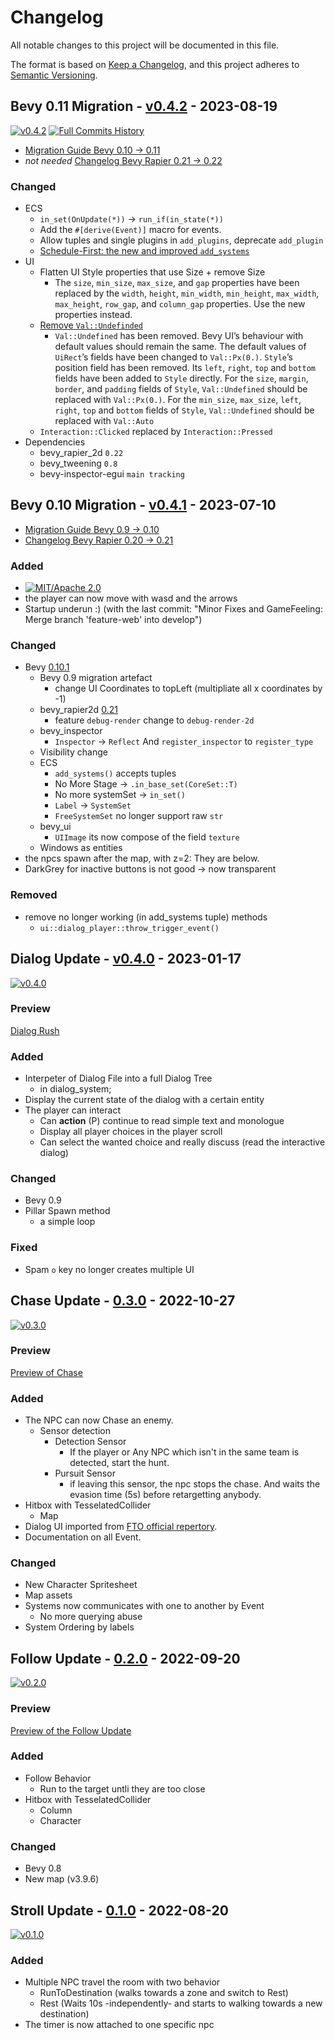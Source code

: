 # Changelog

All notable changes to this project will be documented in this file.

The format is based on [Keep a Changelog](https://keepachangelog.com/en/1.0.0/),
and this project adheres to [Semantic Versioning](https://semver.org/spec/v2.0.0.html).

## Bevy 0.11 Migration - [v0.4.2](https://github.com/Fabinistere/figh_arena/releases/tag/v0.4.2) - 2023-08-19

[![v0.4.2](https://img.shields.io/badge/v0.4.2-gray?style=flat&logo=github&logoColor=181717&link=https://github.com/Fabinistere/figh_arena/releases/tag/v0.4.2)](https://github.com/Fabinistere/figh_arena/releases/tag/v0.4.2)
[![**Full Commits History**](https://img.shields.io/badge/GitHubLog-gray?style=flat&logo=github&logoColor=181717&link=https://github.com/Fabinistere/bevy_turn-based_combat/commits/v0.4.2)](https://github.com/Fabinistere/bevy_turn-based_combat/commits/v0.4.2)

- [Migration Guide Bevy 0.10 -> 0.11](https://bevyengine.org/learn/migration-guides/0.10-0.11/)
- *not needed* [Changelog Bevy Rapier 0.21 -> 0.22](https://github.com/dimforge/bevy_rapier/blob/master/CHANGELOG.md#0220-10-july-2023)

### Changed

- ECS
  - `in_set(OnUpdate(*))` -> `run_if(in_state(*))`
  - Add the `#[derive(Event)]` macro for events.
  - Allow tuples and single plugins in `add_plugins`, deprecate `add_plugin`
  - [Schedule-First: the new and improved `add_systems`](https://bevyengine.org/learn/migration-guides/0.10-0.11/#schedule-first-the-new-and-improved-add-systems)
- UI
  - Flatten UI Style properties that use Size + remove Size
    - The `size`, `min_size`, `max_size`, and `gap` properties have been replaced by the `width`, `height`, `min_width`, `min_height`, `max_width`, `max_height`, `row_gap`, and `column_gap` properties. Use the new properties instead.
  - [Remove `Val::Undefinded`](https://bevyengine.org/learn/migration-guides/0.10-0.11/#remove-val-undefined)
    - `Val::Undefined` has been removed. Bevy UI’s behaviour with default values should remain the same.
    The default values of `UiRect`’s fields have been changed to `Val::Px(0.)`.
    `Style`’s position field has been removed. Its `left`, `right`, `top` and `bottom` fields have been added to `Style` directly.
    For the `size`, `margin`, `border`, and `padding` fields of `Style`, `Val::Undefined` should be replaced with `Val::Px(0.)`.
    For the `min_size`, `max_size`, `left`, `right`, `top` and `bottom` fields of `Style`, `Val::Undefined` should be replaced with `Val::Auto`
  - `Interaction::Clicked` replaced by `Interaction::Pressed`
  <!-- - TODO: The Y axe's inverted once again ! -->
- Dependencies
  - bevy_rapier_2d `0.22`
  - bevy_tweening `0.8`
  - bevy-inspector-egui `main tracking`

## Bevy 0.10 Migration - [v0.4.1](https://github.com/Fabinistere/figh_arena/releases/tag/v0.4.1) - 2023-07-10

- [Migration Guide Bevy 0.9 -> 0.10](https://bevyengine.org/learn/migration-guides/0.9-0.10/)
- [Changelog Bevy Rapier 0.20 -> 0.21](https://github.com/dimforge/bevy_rapier/blob/master/CHANGELOG.md#0210--07-march-2023)

### Added

- [![MIT/Apache 2.0](https://img.shields.io/badge/license-MIT%2FApache-blue.svg)](https://github.com/Fabinistere/fight_arena#license)
- the player can now move with wasd and the arrows
- Startup underun :) (with the last commit: "Minor Fixes and GameFeeling: Merge branch 'feature-web' into develop")

### Changed

- Bevy [0.10.1](https://bevyengine.org/learn/migration-guides/0.9-0.10/)
  - Bevy 0.9 migration artefact
    - change UI Coordinates to topLeft (multipliate all x coordinates by -1)
  - bevy_rapier2d [0.21](https://github.com/dimforge/bevy_rapier/blob/master/CHANGELOG.md#0210--07-march-2023)
    - feature `debug-render` change to `debug-render-2d`
  - bevy_inspector
    - `Inspector` -> `Reflect`
    And `register_inspector` to `register_type`
  - Visibility change
  - ECS
    - `add_systems()` accepts tuples
    - No More Stage -> `.in_base_set(CoreSet::T)`
    - No more systemSet -> `in_set()`
    - `Label` -> `SystemSet`
    - `FreeSystemSet` no longer support raw `str`
  - bevy_ui
    - `UIImage` its now compose of the field `texture`
  - Windows as entities
- the npcs spawn after the map, with z=2: They are below.
- DarkGrey for inactive buttons is not good -> now transparent

### Removed

- remove no longer working (in add_systems tuple) methods
  - `ui::dialog_player::throw_trigger_event()`

## Dialog Update - [v0.4.0](https://github.com/Fabinistere/figh_arena/releases/tag/v0.4.0) - 2023-01-17

[![v0.4.0](https://img.shields.io/badge/v0.4.0-gray?style=flat&logo=github&logoColor=181717&link=https://github.com/Fabinistere/figh_arena/releases/tag/v0.4.0)](https://github.com/Fabinistere/figh_arena/releases/tag/v0.4.0)

### Preview

[Dialog Rush](https://user-images.githubusercontent.com/73140258/212979807-92f376d4-a974-4827-88af-2687e725bc3b.mp4)

### Added

- Interpeter of Dialog File into a full Dialog Tree
  - in dialog_system;
- Display the current state of the dialog with a certain entity
- The player can interact
  - Can **action** (P) continue to read simple text and monologue
  - Display all player choices in the player scroll
  - Can select the wanted choice and really discuss (read the interactive dialog)

### Changed

- Bevy 0.9
- Pillar Spawn method
  - a simple loop

### Fixed

- Spam `o` key no longer creates multiple UI

## Chase Update - [0.3.0](https://github.com/Fabinistere/figh_arena/releases/tag/v0.3.0) - 2022-10-27

[![v0.3.0](https://img.shields.io/badge/v0.3.0-gray?style=flat&logo=github&logoColor=181717&link=https://github.com/Fabinistere/figh_arena/releases/tag/v0.3.0)](https://github.com/Fabinistere/figh_arena/releases/tag/v0.3.0)

### Preview

[Preview of Chase](https://user-images.githubusercontent.com/73140258/198221963-00eaaa8c-6ab9-4142-8519-d4124fc5dd82.mp4)

### Added

- The NPC can now Chase an enemy.
  - Sensor detection
    - Detection Sensor
      - If the player or Any NPC which isn't in the same team
      is detected, start the hunt.
    - Pursuit Sensor
      - if leaving this sensor, the npc stops the chase.
      And waits the evasion time (5s) before retargetting anybody.
- Hitbox with TesselatedCollider
  - Map
- Dialog UI imported from [FTO official repertory](https://github.com/Elzapat/fabien-et-la-trahison-de-olf).
- Documentation on all Event.

### Changed

- New Character Spritesheet
- Map assets
- Systems now communicates with one to another by Event
  - No more querying abuse
- System Ordering by labels

## Follow Update - [0.2.0](https://github.com/Fabinistere/figh_arena/releases/tag/v0.2.0) - 2022-09-20

[![v0.2.0](https://img.shields.io/badge/v0.2.0-gray?style=flat&logo=github&logoColor=181717&link=https://github.com/Fabinistere/figh_arena/releases/tag/v0.2.0)](https://github.com/Fabinistere/figh_arena/releases/tag/v0.2.0)

### Preview

[Preview of the Follow Update](https://user-images.githubusercontent.com/73140258/191371097-67efe5e6-5cec-4b2e-99e2-70eff91ff2dd.mp4)

### Added

- Follow Behavior
  - Run to the target untli they are too close
- Hitbox with TesselatedCollider
  - Column
  - Character

### Changed

- Bevy 0.8
- New map (v3.9.6)

## Stroll Update - [0.1.0](https://github.com/Fabinistere/figh_arena/releases/tag/v0.1.0) - 2022-08-20

[![v0.1.0](https://img.shields.io/badge/v0.1.0-gray?style=flat&logo=github&logoColor=181717&link=https://github.com/Fabinistere/figh_arena/releases/tag/v0.1.0)](https://github.com/Fabinistere/figh_arena/releases/tag/v0.1.0)

### Added

- Multiple NPC travel the room with two behavior
  - RunToDestination (walks towards a zone and switch to Rest)
  - Rest (Waits 10s -independently- and starts to walking towards a new destination)
- The timer is now attached to one specific npc
